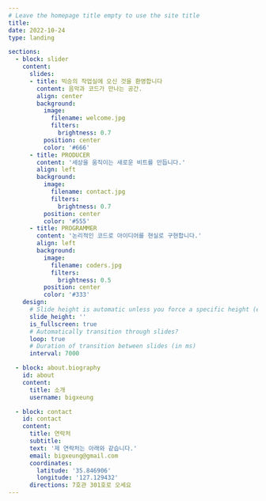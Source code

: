 ```yaml
---
# Leave the homepage title empty to use the site title
title:
date: 2022-10-24
type: landing

sections:
  - block: slider
    content:
      slides:
      - title: 빅승의 작업실에 오신 것을 환영합니다
        content: 음악과 코드가 만나는 공간.
        align: center
        background:
          image:
            filename: welcome.jpg
            filters:
              brightness: 0.7
          position: center
          color: '#666'
      - title: PRODUCER
        content: '세상을 움직이는 새로운 비트를 만듭니다.'
        align: left
        background:
          image:
            filename: contact.jpg
            filters:
              brightness: 0.7
          position: center
          color: '#555'
      - title: PROGRAMMER
        content: '논리적인 코드로 아이디어를 현실로 구현합니다.'
        align: left
        background:
          image:
            filename: coders.jpg
            filters:
              brightness: 0.5
          position: center
          color: '#333'
    design:
      # Slide height is automatic unless you force a specific height (e.g. '400px')
      slide_height: ''
      is_fullscreen: true
      # Automatically transition through slides?
      loop: true
      # Duration of transition between slides (in ms)
      interval: 7000

  - block: about.biography
    id: about
    content:
      title: 소개
      username: bigxeung

  - block: contact
    id: contact
    content:
      title: 연락처
      subtitle:
      text: '제 연락처는 아래와 같습니다.'
      email: bigxeung@gmail.com
      coordinates:
        latitude: '35.846906'
        longitude: '127.129432'
      directions: 7호관 301호로 오세요
---
```

